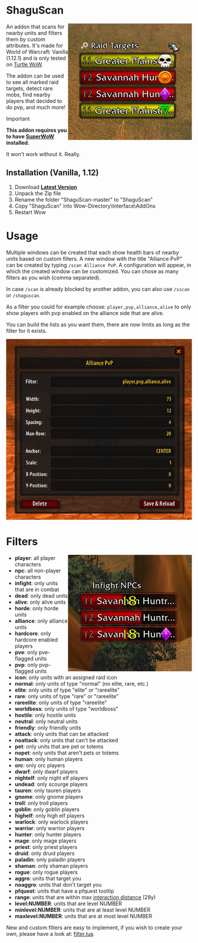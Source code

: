 # ShaguScan

<img src="./screenshots/raidtargets.jpg" float="right" align="right">

An addon that scans for nearby units and filters them by custom attributes.
It's made for World of Warcraft: Vanilla (1.12.1) and is only tested on [Turtle WoW](https://turtle-wow.org/).

The addon can be used to see all marked raid targets, detect rare mobs, find nearby players that decided to do pvp, and much more!

> [!IMPORTANT]
>
> **This addon requires you to have [SuperWoW](https://github.com/balakethelock/SuperWoW) installed.**
>
> It won't work without it. Really.

## Installation (Vanilla, 1.12)
1. Download **[Latest Version](https://github.com/shagu/ShaguScan/archive/master.zip)**
2. Unpack the Zip file
3. Rename the folder "ShaguScan-master" to "ShaguScan"
4. Copy "ShaguScan" into Wow-Directory\Interface\AddOns
5. Restart Wow

# Usage

Multiple windows can be created that each show health bars of nearby units based on custom filters. A new window with the title "Alliance PvP" can be created by typing `/scan Alliance PvP`. A configuration will appear, in which the created window can be customized. You can chose as many filters as you wish (comma separated).

In case `/scan` is already blocked by another addon, you can also use `/sscan` or `/shaguscan`.

As a filter you could for example choose: `player,pvp,alliance,alive` to only show players with pvp enabled on the alliance side that are alive.

You can build the lists as you want them, there are now limits as long as the filter for it exists.

![config](./screenshots/config.jpg)

# Filters

<img src="./screenshots/infight.jpg" float="right" align="right">

- **player**: all player characters
- **npc**: all non-player characters
- **infight**: only units that are in combat
- **dead**: only dead units
- **alive**: only alive units
- **horde**: only horde units
- **alliance**: only alliance units
- **hardcore**: only hardcore enabled players
- **pve**: only pve-flagged units
- **pvp**: only pvp-flagged units
- **icon**: only units with an assigned raid icon
- **normal**: only units of type "normal" (no elite, rare, etc.)
- **elite**: only units of type "elite" or "rareelite"
- **rare**: only units of type "rare" or "rareelite"
- **rareelite**: only units of type "rareelite"
- **worldboss**: only units of type "worldboss"
- **hostile**: only hostile units
- **neutral**: only neutral units
- **friendly**: only friendly units
- **attack**: only units that can be attacked
- **noattack**: only units that can't be attacked
- **pet**: only units that are pet or totems
- **nopet**: only units that aren't pets or totems
- **human**: only human players
- **orc**: only orc players
- **dwarf**: only dwarf players
- **nightelf**: only night elf players
- **undead**: only scourge players
- **tauren**: only tauren players
- **gnome**: only gnome players
- **troll**: only troll players
- **goblin**: only goblin players
- **highelf**: only high elf players
- **warlock**: only warlock players
- **warrior**: only warrior players
- **hunter**: only hunter players
- **mage**: only mage players
- **priest**: only priest players
- **druid**: only druid players
- **paladin**: only paladin players
- **shaman**: only shaman players
- **rogue**: only rogue players
- **aggro**: units that target you
- **noaggro**: units that don't target you
- **pfquest**: units that have a pfquest tooltip
- **range**: units that are within max [interaction distance](https://wowwiki-archive.fandom.com/wiki/API_CheckInteractDistance) (28y)
- **level:NUMBER**: units that are level NUMBER
- **minlevel:NUMBER**: units that are at least level NUMBER
- **maxlevel:NUMBER**: units that are at most level NUMBER

New and custom filters are easy to implement, if you wish to create your own, please have a look at: [filter.lua](./filter.lua).
